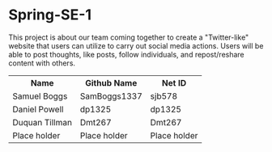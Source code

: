 # Spring-SE-1
This project is about our team coming together to create a "Twitter-like" website that users can utilize to carry out social media actions.  Users will be able to post thoughts, like posts, follow individuals, and repost/reshare content with others.  

<table style="width:100%">
  <tr>
    <th>Name</th>
    <th>Github Name</th>
    <th>Net ID</th>
  </tr>
  <tr>
    <td>Samuel Boggs</td>
    <td>SamBoggs1337</td>
    <td>sjb578</td>
  </tr>
  <tr>
    <td>Daniel Powell</td>
    <td>dp1325</td>
    <td>dp1325</td>
  </tr>
  <tr>
    <td>Duquan Tillman</td>
    <td>Dmt267</td>
    <td>Dmt267</td>
  </tr>
  <tr>
    <td>Place holder</td>
    <td>Place holder</td>
    <td>Place holder</td>
  </tr>
</table>
		
		

		
